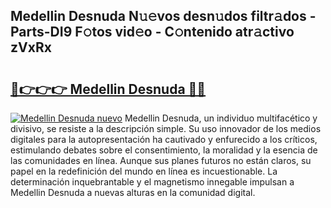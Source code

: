 ## Medellin Desnuda N𝚞𝚎vos desn𝚞dos filtr𝚊dos - Parts-DI9 F𝚘tos vid𝚎o - C𝚘ntenido atr𝚊ctivo zVxRx

# <h2><a href="http://mbcahob.tromn.icu/?c=Medellin+Desnuda">🔗👉👉👉 Medellin Desnuda 🔗🔗</a></h2>

[![Medellin Desnuda nuevo](https://i.imgur.com/pEAQMta.gif)](http://mbcahob.tromn.icu/?c=Medellin+Desnuda)
Medellin Desnuda, un individuo multifacético y divisivo, se resiste a la descripción simple. Su uso innovador de los medios digitales para la autopresentación ha cautivado y enfurecido a los críticos, estimulando debates sobre el consentimiento, la moralidad y la esencia de las comunidades en línea. Aunque sus planes futuros no están claros, su papel en la redefinición del mundo en línea es incuestionable. La determinación inquebrantable y el magnetismo innegable impulsan a Medellin Desnuda a nuevas alturas en la comunidad digital.
